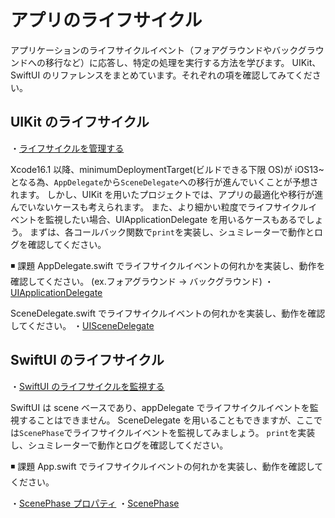 # アプリのライフサイクル

アプリケーションのライフサイクルイベント（フォアグラウンドやバックグラウンドへの移行など）に応答し、特定の処理を実行する方法を学びます。
UIKit、SwiftUI のリファレンスをまとめています。それぞれの項を確認してみてください。

## UIKit のライフサイクル

・[ライフサイクルを管理する](https://developer.apple.com/documentation/uikit/app_and_environment/managing_your_app_s_life_cycle#3200035)

Xcode16.1 以降、minimumDeploymentTarget(ビルドできる下限 OS)が iOS13~となる為、`AppDelegate`から`SceneDelegate`への移行が進んでいくことが予想されます。
しかし、UIKit を用いたプロジェクトでは、アプリの最適化や移行が進んでいないケースも考えられます。
また、より細かい粒度でライフサイクルイベントを監視したい場合、UIApplicationDelegate を用いるケースもあるでしょう。
まずは、各コールバック関数で`print`を実装し、シュミレーターで動作とログを確認してください。

◾️ 課題
AppDelegate.swift でライフサイクルイベントの何れかを実装し、動作を確認してください。
(ex.フォアグラウンド → バックグラウンド)
・[UIApplicationDelegate](https://developer.apple.com/documentation/uikit/uiapplicationdelegate)

SceneDelegate.swift でライフサイクルイベントの何れかを実装し、動作を確認してください。
・[UISceneDelegate](https://developer.apple.com/documentation/uikit/uiscenedelegate)

## SwiftUI のライフサイクル

・[SwiftUI のライフサイクルを監視する](https://developer.apple.com/documentation/uikit/app_and_environment/managing_your_app_s_life_cycle)

SwiftUI は scene ベースであり、appDelegate でライフサイクルイベントを監視することはできません。
SceneDelegate を用いることもできますが、ここでは`ScenePhase`でライフサイクルイベントを監視してみましょう。
`print`を実装し、シュミレーターで動作とログを確認してください。

◾️ 課題
App.swift でライフサイクルイベントの何れかを実装し、動作を確認してください。

・[ScenePhase プロパティ](https://developer.apple.com/documentation/swiftui/environmentvalues/scenephase)
・[ScenePhase](https://developer.apple.com/documentation/swiftui/scenephase)
